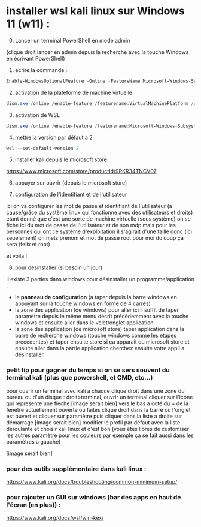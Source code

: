 # installer wsl kali linux sur Windows 11 (w11) :

0. Lancer un terminal PowerShell en mode admin 

(clique droit lancer en admin depuis la recherche avec la touche Windows en écrivant PowerShell)

1. ecrire la commande : 
```powershell
Enable-WindowsOptionalFeature -Online -FeatureName Microsoft-Windows-Subsystem-Linux
```
2. activation de la plateforme de machine virtuelle 
```powershell
dism.exe /online /enable-feature /featurename:VirtualMachinePlatform /all /norestart
```
3. activation de WSL
```powershell
dism.exe /online /enable-feature /featurename:Microsoft-Windows-Subsystem-Linux /all /norestart
```
4. mettre la version par défaut a 2
```powershell
wsl --set-default-version 2
```

5. installer kali depuis le microsoft store 

https://www.microsoft.com/store/productId/9PKR34TNCV07


6. appuyer sur ouvrir (depuis le microsoft store)

7. configuration de l'identifiant et de l'utilisateur

ici on va configurer les mot de passe et identifiant de l'utilisateur 
(a cause/grâce du système linux qui fonctionne avec des utilisateurs et droits)
etant donné que c'est une sorte de machine virtuelle (sous système) 
on se fiche ici du mot de passe de l'utilisateur et de son mdp mais 
pour les personnes qui ont ce système d'exploitation il s'agirait d'une faille
donc (ici seuelement) on mets prenom et mot de passe root 
pour moi du coup ça sera (felix et root)

et voila !

8. pour désinstaller (si besoin un jour)

il existe 3 parties dans windows pour désinstaller un programme/application :

- le __panneau de configuration__ (a taper depuis la barre windows en appuyant sur la touche windows en forme de 4 carrés)
- la zone des application (de windows) pour aller ici il suffit de taper paramètre depuis le même menu décrit précédemment avec la touche windows et ensuite aller dans le volet/onglet application
- la zone des application (de microsoft store) taper application dans la barre de recherche windows (touche windows comme les etapes precedentes) et taper ensuite store si ça apparait ou microsoft store et ensuite aller dans la partie application
cherchez ensuite votre appli a désinstaller.


### petit tip pour gagner du temps si on se sers souvent du terminal kali (plus que powershell, et CMD, etc...)
pour ouvrir un terminal avec kali a chaque clique droit dans une zone du bureau ou d'un disque :
droit>terminal, ouvrir un terminal cliquer sur l'icone qui represente une fleche [image serait bien] vers le bas
a coté du + de la fenetre actuellement ouverte ou faites clique droit dans la barre ou 
l'onglet est ouvert et cliquer sur paramètre puis cliquer dans la liste a droite sur
démarrage [image serait bien] modifier le profil par défaut avec la liste déroulante
et choisir kali linux et c'est bon (vous êtes libres de customiser les autres paramètre pour les couleurs par exemple ça se fait aussi dans les paramètres a gauche)

[image serait bien]

### pour des outils supplémentaire dans kali linux : 
https://www.kali.org/docs/troubleshooting/common-minimum-setup/
### pour rajouter un GUI sur windows (bar des apps en haut de l'écran (en plus)) :
https://www.kali.org/docs/wsl/win-kex/


<!-- end -->
